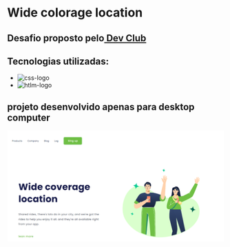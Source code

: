 <h1>Wide colorage location</h1>
<h2>Desafio proposto pelo<a href="devclub.com.br"> Dev Club</a></h2>
<h2>Tecnologias utilizadas:</h2>
<ul>
  <li><img src="https://img.icons8.com/?size=100&id=3BTBsJs5myRy&format=png&color=000000" alt="css-logo" width="30px"/></li>
  <li><img src="https://img.icons8.com/?size=100&id=20909&format=png&color=000000" alt="htlm-logo" width="33px"/> </li>
</ul>
<h2>projeto desenvolvido apenas para desktop computer</h2>
<img src="https://github.com/RodrigoLopesMoreira-cmd/Wide-coverage/blob/main/img/print-wide-coverage-location.PNG?raw=true"/>
